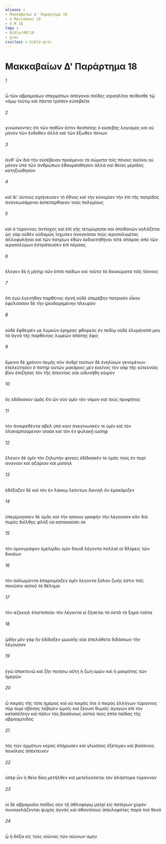```yaml
---
aliases : 
- Μακκαβαίων Δ' Παράρτημα 18
- 4 Maccabees 18
- 4 M 18
tags : 
- Bible/4M/18
- grec
cssclass : bible-grec
---
```


# Μακκαβαίων Δ' Παράρτημα 18

###### 1
ὦ τῶν αβραμιαίων σπερμάτων ἀπόγονοι παῖδες ισραηλῖται πείθεσθε τῷ νόμῳ τούτῳ καὶ πάντα τρόπον εὐσεβεῖτε
###### 2
γινώσκοντες ὅτι τῶν παθῶν ἐστιν δεσπότης ὁ εὐσεβὴς λογισμὸς καὶ οὐ μόνον τῶν ἔνδοθεν ἀλλὰ καὶ τῶν ἔξωθεν πόνων
###### 3
ἀνθ' ὧν διὰ τὴν εὐσέβειαν προέμενοι τὰ σώματα τοῖς πόνοις ἐκεῖνοι οὐ μόνον ὑπὸ τῶν ἀνθρώπων ἐθαυμάσθησαν ἀλλὰ καὶ θείας μερίδος κατηξιώθησαν
###### 4
καὶ δι' αὐτοὺς εἰρήνευσεν τὸ ἔθνος καὶ τὴν εὐνομίαν τὴν ἐπὶ τῆς πατρίδος ἀνανεωσάμενοι ἐκπεπόρθηκαν τοὺς πολεμίους
###### 5
καὶ ὁ τύραννος ἀντίοχος καὶ ἐπὶ γῆς τετιμώρηται καὶ ἀποθανὼν κολάζεται ὡς γὰρ οὐδὲν οὐδαμῶς ἴσχυσεν ἀναγκάσαι τοὺς ιεροσολυμίτας ἀλλοφυλῆσαι καὶ τῶν πατρίων ἐθῶν ἐκδιαιτηθῆναι τότε ἀπάρας ἀπὸ τῶν ιεροσολύμων ἐστράτευσεν ἐπὶ πέρσας
###### 6
ἔλεγεν δὲ ἡ μήτηρ τῶν ἑπτὰ παίδων καὶ ταῦτα τὰ δικαιώματα τοῖς τέκνοις
###### 7
ὅτι ἐγὼ ἐγενήθην παρθένος ἁγνὴ οὐδὲ ὑπερέβην πατρικὸν οἶκον ἐφύλασσον δὲ τὴν ᾠκοδομημένην πλευράν
###### 8
οὐδὲ ἔφθειρέν με λυμεὼν ἐρημίας φθορεὺς ἐν πεδίῳ οὐδὲ ἐλυμήνατό μου τὰ ἁγνὰ τῆς παρθενίας λυμεὼν ἀπάτης ὄφις
###### 9
ἔμεινα δὲ χρόνον ἀκμῆς σὺν ἀνδρί τούτων δὲ ἐνηλίκων γενομένων ἐτελεύτησεν ὁ πατὴρ αὐτῶν μακάριος μὲν ἐκεῖνος τὸν γὰρ τῆς εὐτεκνίας βίον ἐπιζήσας τὸν τῆς ἀτεκνίας οὐκ ὠδυνήθη καιρόν
###### 10
ὃς ἐδίδασκεν ὑμᾶς ἔτι ὢν σὺν ὑμῖν τὸν νόμον καὶ τοὺς προφήτας
###### 11
τὸν ἀναιρεθέντα αβελ ὑπὸ καιν ἀνεγίνωσκέν τε ὑμῖν καὶ τὸν ὁλοκαρπούμενον ισαακ καὶ τὸν ἐν φυλακῇ ιωσηφ
###### 12
ἔλεγεν δὲ ὑμῖν τὸν ζηλωτὴν φινεες ἐδίδασκέν τε ὑμᾶς τοὺς ἐν πυρὶ ανανιαν καὶ αζαριαν καὶ μισαηλ
###### 13
ἐδόξαζεν δὲ καὶ τὸν ἐν λάκκῳ λεόντων δανιηλ ὃν ἐμακάριζεν
###### 14
ὑπεμίμνῃσκεν δὲ ὑμᾶς καὶ τὴν ησαιου γραφὴν τὴν λέγουσαν κἂν διὰ πυρὸς διέλθῃς φλὸξ οὐ κατακαύσει σε
###### 15
τὸν ὑμνογράφον ἐμελῴδει ὑμῖν δαυιδ λέγοντα πολλαὶ αἱ θλίψεις τῶν δικαίων
###### 16
τὸν σαλωμῶντα ἐπαροιμίαζεν ὑμῖν λέγοντα ξύλον ζωῆς ἐστιν τοῖς ποιοῦσιν αὐτοῦ τὸ θέλημα
###### 17
τὸν ιεζεκιηλ ἐπιστοποίει τὸν λέγοντα εἰ ζήσεται τὰ ὀστᾶ τὰ ξηρὰ ταῦτα
###### 18
ᾠδὴν μὲν γάρ ἣν ἐδίδαξεν μωυσῆς οὐκ ἐπελάθετο διδάσκων τὴν λέγουσαν
###### 19
ἐγὼ ἀποκτενῶ καὶ ζῆν ποιήσω αὕτη ἡ ζωὴ ὑμῶν καὶ ἡ μακρότης τῶν ἡμερῶν
###### 20
ὦ πικρᾶς τῆς τότε ἡμέρας καὶ οὐ πικρᾶς ὅτε ὁ πικρὸς ἑλλήνων τύραννος πῦρ πυρὶ σβέσας λέβησιν ὠμοῖς καὶ ζέουσι θυμοῖς ἀγαγὼν ἐπὶ τὸν καταπέλτην καὶ πάλιν τὰς βασάνους αὐτοῦ τοὺς ἑπτὰ παῖδας τῆς αβρααμίτιδος
###### 21
τὰς τῶν ὀμμάτων κόρας ἐπήρωσεν καὶ γλώσσας ἐξέτεμεν καὶ βασάνοις ποικίλαις ἀπέκτεινεν
###### 22
ὑπὲρ ὧν ἡ θεία δίκη μετῆλθεν καὶ μετελεύσεται τὸν ἀλάστορα τύραννον
###### 23
οἱ δὲ αβραμιαῖοι παῖδες σὺν τῇ ἀθλοφόρῳ μητρὶ εἰς πατέρων χορὸν συναγελάζονται ψυχὰς ἁγνὰς καὶ ἀθανάτους ἀπειληφότες παρὰ τοῦ θεοῦ
###### 24
ᾧ ἡ δόξα εἰς τοὺς αἰῶνας τῶν αἰώνων αμην

